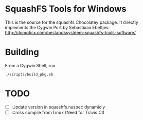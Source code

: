 # SquashFS Tools for Windows

This is the source for the squashfs Chocolatey package.  It directly implements the Cygwin Port by Sebastiaan Ebeltjes:
http://domoticx.com/bestandssysteem-squashfs-tools-software/

# Building
From a Cygwin Shell, run
```
./scripts/build_pkg.sh
```

# TODO
- [ ] Update version in squashfs.nuspec dynamicly
- [ ] Cross compile from Linux (Need for Travis CI)
